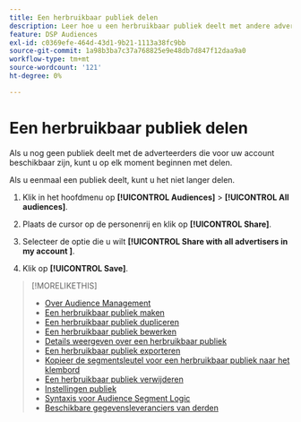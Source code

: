 ```yaml
---
title: Een herbruikbaar publiek delen
description: Leer hoe u een herbruikbaar publiek deelt met andere adverteerders die beschikbaar zijn voor uw account.
feature: DSP Audiences
exl-id: c0369efe-464d-43d1-9b21-1113a38fc9bb
source-git-commit: 1a98b3ba7c37a768825e9e48db7d847f12daa9a0
workflow-type: tm+mt
source-wordcount: '121'
ht-degree: 0%

---
```


# Een herbruikbaar publiek delen

Als u nog geen publiek deelt met de adverteerders die voor uw account beschikbaar zijn, kunt u op elk moment beginnen met delen.

Als u eenmaal een publiek deelt, kunt u het niet langer delen.

1. Klik in het hoofdmenu op **[!UICONTROL Audiences]** > **[!UICONTROL All audiences]**.

1. Plaats de cursor op de personenrij en klik op **[!UICONTROL Share]**.

1. Selecteer de optie die u wilt **[!UICONTROL Share with all advertisers in my account ]**.

1. Klik op **[!UICONTROL Save]**.

>[!MORELIKETHIS]
>
>* [Over Audience Management](audience-about.md)
>* [Een herbruikbaar publiek maken](reusable-audience-create.md)
>* [Een herbruikbaar publiek dupliceren](reusable-audience-duplicate.md)
>* [Een herbruikbaar publiek bewerken](reusable-audience-edit.md)
>* [Details weergeven over een herbruikbaar publiek](reusable-audience-view-details.md)
>* [Een herbruikbaar publiek exporteren](reusable-audience-export.md)
>* [Kopieer de segmentsleutel voor een herbruikbaar publiek naar het klembord](reusable-audience-clipboard.md)
>* [Een herbruikbaar publiek verwijderen](reusable-audience-delete.md)
>* [Instellingen publiek](audience-settings.md)
>* [Syntaxis voor Audience Segment Logic](audience-segment-logic-syntax.md)
>* [Beschikbare gegevensleveranciers van derden](third-party-data-providers.md)

